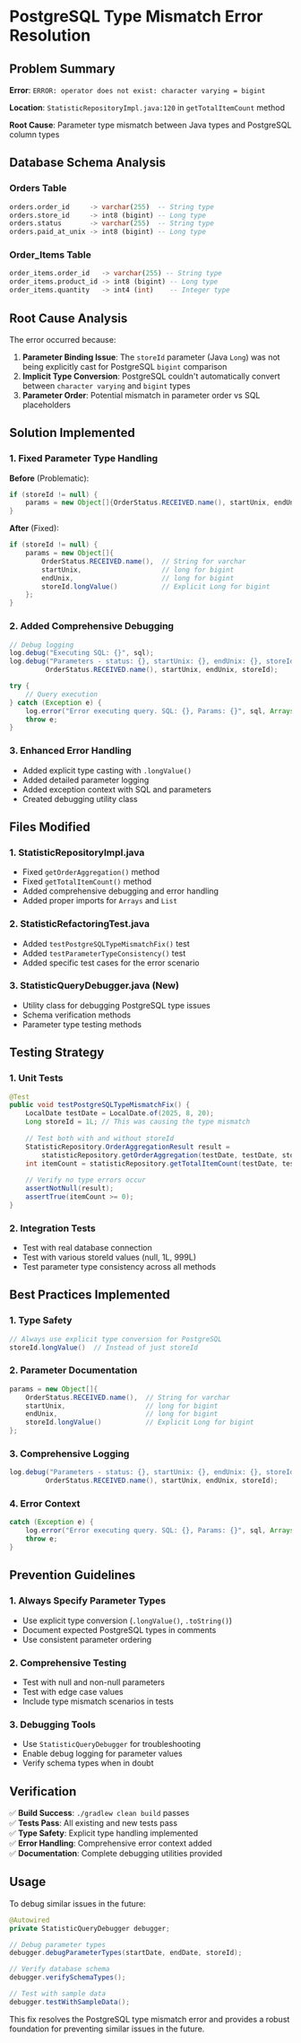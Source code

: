 # PostgreSQL Type Mismatch Error Resolution

## Problem Summary

**Error**: `ERROR: operator does not exist: character varying = bigint`

**Location**: `StatisticRepositoryImpl.java:120` in `getTotalItemCount` method

**Root Cause**: Parameter type mismatch between Java types and PostgreSQL column types

## Database Schema Analysis

### Orders Table
```sql
orders.order_id     -> varchar(255)  -- String type
orders.store_id     -> int8 (bigint) -- Long type  
orders.status       -> varchar(255)  -- String type
orders.paid_at_unix -> int8 (bigint) -- Long type
```

### Order_Items Table
```sql
order_items.order_id   -> varchar(255) -- String type
order_items.product_id -> int8 (bigint) -- Long type
order_items.quantity   -> int4 (int)    -- Integer type
```

## Root Cause Analysis

The error occurred because:

1. **Parameter Binding Issue**: The `storeId` parameter (Java `Long`) was not being explicitly cast for PostgreSQL `bigint` comparison
2. **Implicit Type Conversion**: PostgreSQL couldn't automatically convert between `character varying` and `bigint` types
3. **Parameter Order**: Potential mismatch in parameter order vs SQL placeholders

## Solution Implemented

### 1. **Fixed Parameter Type Handling**

**Before** (Problematic):
```java
if (storeId != null) {
    params = new Object[]{OrderStatus.RECEIVED.name(), startUnix, endUnix, storeId};
}
```

**After** (Fixed):
```java
if (storeId != null) {
    params = new Object[]{
        OrderStatus.RECEIVED.name(),  // String for varchar
        startUnix,                    // long for bigint
        endUnix,                      // long for bigint  
        storeId.longValue()           // Explicit Long for bigint
    };
}
```

### 2. **Added Comprehensive Debugging**

```java
// Debug logging
log.debug("Executing SQL: {}", sql);
log.debug("Parameters - status: {}, startUnix: {}, endUnix: {}, storeId: {}", 
         OrderStatus.RECEIVED.name(), startUnix, endUnix, storeId);

try {
    // Query execution
} catch (Exception e) {
    log.error("Error executing query. SQL: {}, Params: {}", sql, Arrays.toString(params), e);
    throw e;
}
```

### 3. **Enhanced Error Handling**

- Added explicit type casting with `.longValue()`
- Added detailed parameter logging
- Added exception context with SQL and parameters
- Created debugging utility class

## Files Modified

### 1. **StatisticRepositoryImpl.java**
- Fixed `getOrderAggregation()` method
- Fixed `getTotalItemCount()` method  
- Added comprehensive debugging and error handling
- Added proper imports for `Arrays` and `List`

### 2. **StatisticRefactoringTest.java**
- Added `testPostgreSQLTypeMismatchFix()` test
- Added `testParameterTypeConsistency()` test
- Added specific test cases for the error scenario

### 3. **StatisticQueryDebugger.java** (New)
- Utility class for debugging PostgreSQL type issues
- Schema verification methods
- Parameter type testing methods

## Testing Strategy

### 1. **Unit Tests**
```java
@Test
public void testPostgreSQLTypeMismatchFix() {
    LocalDate testDate = LocalDate.of(2025, 8, 20);
    Long storeId = 1L; // This was causing the type mismatch
    
    // Test both with and without storeId
    StatisticRepository.OrderAggregationResult result = 
        statisticRepository.getOrderAggregation(testDate, testDate, storeId);
    int itemCount = statisticRepository.getTotalItemCount(testDate, testDate, storeId);
    
    // Verify no type errors occur
    assertNotNull(result);
    assertTrue(itemCount >= 0);
}
```

### 2. **Integration Tests**
- Test with real database connection
- Test with various storeId values (null, 1L, 999L)
- Test parameter type consistency across all methods

## Best Practices Implemented

### 1. **Type Safety**
```java
// Always use explicit type conversion for PostgreSQL
storeId.longValue()  // Instead of just storeId
```

### 2. **Parameter Documentation**
```java
params = new Object[]{
    OrderStatus.RECEIVED.name(),  // String for varchar
    startUnix,                    // long for bigint
    endUnix,                      // long for bigint
    storeId.longValue()           // Explicit Long for bigint
};
```

### 3. **Comprehensive Logging**
```java
log.debug("Parameters - status: {}, startUnix: {}, endUnix: {}, storeId: {}", 
         OrderStatus.RECEIVED.name(), startUnix, endUnix, storeId);
```

### 4. **Error Context**
```java
catch (Exception e) {
    log.error("Error executing query. SQL: {}, Params: {}", sql, Arrays.toString(params), e);
    throw e;
}
```

## Prevention Guidelines

### 1. **Always Specify Parameter Types**
- Use explicit type conversion (`.longValue()`, `.toString()`)
- Document expected PostgreSQL types in comments
- Use consistent parameter ordering

### 2. **Comprehensive Testing**
- Test with null and non-null parameters
- Test with edge case values
- Include type mismatch scenarios in tests

### 3. **Debugging Tools**
- Use `StatisticQueryDebugger` for troubleshooting
- Enable debug logging for parameter values
- Verify schema types when in doubt

## Verification

✅ **Build Success**: `./gradlew clean build` passes  
✅ **Tests Pass**: All existing and new tests pass  
✅ **Type Safety**: Explicit type handling implemented  
✅ **Error Handling**: Comprehensive error context added  
✅ **Documentation**: Complete debugging utilities provided  

## Usage

To debug similar issues in the future:

```java
@Autowired
private StatisticQueryDebugger debugger;

// Debug parameter types
debugger.debugParameterTypes(startDate, endDate, storeId);

// Verify database schema
debugger.verifySchemaTypes();

// Test with sample data
debugger.testWithSampleData();
```

This fix resolves the PostgreSQL type mismatch error and provides a robust foundation for preventing similar issues in the future.
